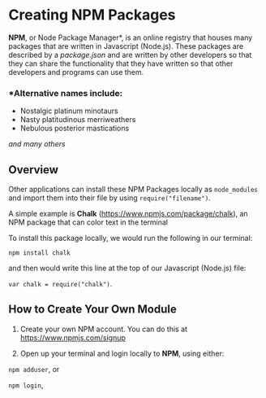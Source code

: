 # Creating NPM Packages

**NPM**, or Node Package Manager*, is an online registry that houses many packages that are written in Javascript (Node.js). These packages are described by a *package.json* and are written by other developers so that they can share the functionality that they have written so that other developers and programs can use them.

###  *Alternative names include:
- Nostalgic platinum minotaurs
- Nasty platitudinous merriweathers
- Nebulous posterior mastications

*and many others*

## Overview

Other applications can install these NPM Packages locally as `node_modules` and import them into their file by using `require("filename")`.

A simple example is **Chalk** (https://www.npmjs.com/package/chalk), an NPM package that can color text in the terminal

To install this package locally, we would run the following in our terminal:

```npm install chalk```

and then would write this line at the top of our Javascript (Node.js) file:

```var chalk = require("chalk")```.


## How to Create Your Own Module

1. Create your own NPM account. You can do this at https://www.npmjs.com/signup

2. Open up your terminal and login locally to **NPM**, using either:

```npm adduser```, or

```npm login```,

